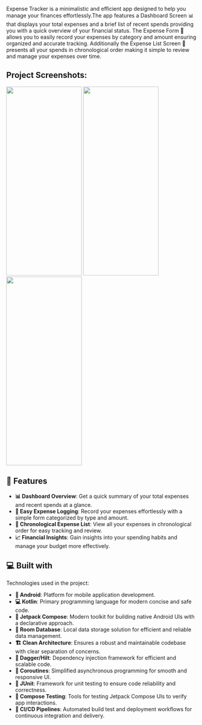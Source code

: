 Expense Tracker is a minimalistic and efficient app designed to help you manage your finances effortlessly.The app features a Dashboard Screen 📊 that displays your total expenses and a brief list of recent spends providing you with a quick overview of your financial status. The Expense Form 📝 allows you to easily record your expenses by category and amount ensuring organized and accurate tracking. Additionally the Expense List Screen 📅 presents all your spends in chronological order making it simple to review and manage your expenses over time.

<h2>Project Screenshots:</h2>

<img src="https://github.com/Dhruv-Limbachiya/ExpenseTracker/assets/86999890/62181fdf-ab83-43e3-893b-4f9804da32ad" width="200" height="500">

<img src="https://github.com/Dhruv-Limbachiya/ExpenseTracker/assets/86999890/7f277ba8-918c-4946-8b67-ede855de04be" width="200" height="500">

<img src="https://github.com/Dhruv-Limbachiya/ExpenseTracker/assets/86999890/6a75dc9b-e8d9-4e01-a913-dbd3737c8700" width="200" height="500">
  
<h2>🧐 Features</h2>

  - **📊 Dashboard Overview**: Get a quick summary of your total expenses and recent spends at a glance.
  - **📝 Easy Expense Logging**: Record your expenses effortlessly with a simple form categorized by type and amount.
  - **📅 Chronological Expense List**: View all your expenses in chronological order for easy tracking and review.
  - **📈 Financial Insights**: Gain insights into your spending habits and manage your budget more effectively.

  
  
<h2>💻 Built with</h2>

Technologies used in the project:

   - **📱 Android**: Platform for mobile application development.
   - **💻 Kotlin**: Primary programming language for modern concise and safe code.
   - **🎨 Jetpack Compose**: Modern toolkit for building native Android UIs with a declarative approach.
   - **💾 Room Database**: Local data storage solution for efficient and reliable data management.
   - **🏗️ Clean Architecture**: Ensures a robust and maintainable codebase with clear separation of concerns.
   - **🔗 Dagger/Hilt**: Dependency injection framework for efficient and scalable code.
   - **🔄 Coroutines**: Simplified asynchronous programming for smooth and responsive UI.
   - **🧪 JUnit**: Framework for unit testing to ensure code reliability and correctness.
   - **🧩 Compose Testing**: Tools for testing Jetpack Compose UIs to verify app interactions.
   - **🚀 CI/CD Pipelines**: Automated build test and deployment workflows for continuous integration and delivery.
 
